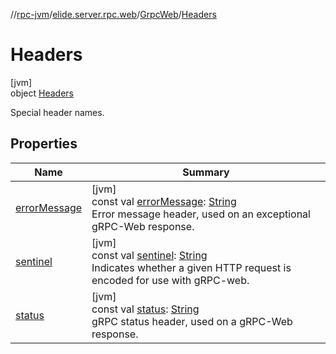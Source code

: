 //[rpc-jvm](../../../../index.md)/[elide.server.rpc.web](../../index.md)/[GrpcWeb](../index.md)/[Headers](index.md)

# Headers

[jvm]\
object [Headers](index.md)

Special header names.

## Properties

| Name | Summary |
|---|---|
| [errorMessage](error-message.md) | [jvm]<br>const val [errorMessage](error-message.md): [String](https://kotlinlang.org/api/latest/jvm/stdlib/kotlin/-string/index.html)<br>Error message header, used on an exceptional gRPC-Web response. |
| [sentinel](sentinel.md) | [jvm]<br>const val [sentinel](sentinel.md): [String](https://kotlinlang.org/api/latest/jvm/stdlib/kotlin/-string/index.html)<br>Indicates whether a given HTTP request is encoded for use with gRPC-web. |
| [status](status.md) | [jvm]<br>const val [status](status.md): [String](https://kotlinlang.org/api/latest/jvm/stdlib/kotlin/-string/index.html)<br>gRPC status header, used on a gRPC-Web response. |
